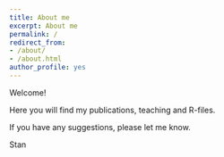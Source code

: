 ```yaml
---
title: About me
excerpt: About me
permalink: /
redirect_from:
- /about/
- /about.html
author_profile: yes
---
```


Welcome!

Here you will find my publications, teaching and R-files.

If you have any suggestions, please let me know.

Stan
